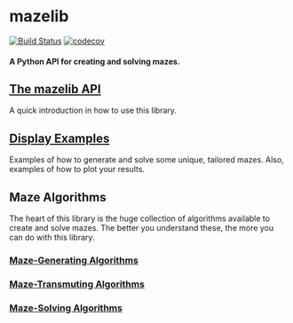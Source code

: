 # mazelib
[![Build Status](https://github.com/john-science/mazelib/actions/workflows/unittests.yaml/badge.svg?branch=main)](https://github.com/john-science/mazelib/blob/main/.github/workflows/unittests.yaml)
[![codecov](https://codecov.io/gh/john-science/mazelib/branch/main/graph/badge.svg)](https://codecov.io/gh/john-science/mazelib)

#### A Python API for creating and solving mazes.

## [The mazelib API](https://github.com/john-science/mazelib/blob/main/docs/API.md)

A quick introduction in how to use this library.


## [Display Examples](https://github.com/john-science/mazelib/blob/main/docs/EXAMPLES.md)

Examples of how to generate and solve some unique, tailored mazes. Also, examples of how to plot your results.


## Maze Algorithms

The heart of this library is the huge collection of algorithms available to create and solve mazes. The better you understand these, the more you can do with this library.

### [Maze-Generating Algorithms](https://github.com/john-science/mazelib/blob/main/docs/MAZE_GEN_ALGOS.md)

### [Maze-Transmuting Algorithms](https://github.com/john-science/mazelib/blob/main/docs/MAZE_TRANSMUTE_ALGOS.md)

### [Maze-Solving Algorithms](https://github.com/john-science/mazelib/blob/main/docs/MAZE_SOLVE_ALGOS.md)
